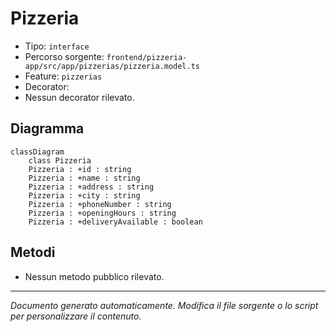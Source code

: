# Pizzeria

- Tipo: `interface`
- Percorso sorgente: `frontend/pizzeria-app/src/app/pizzerias/pizzeria.model.ts`
- Feature: `pizzerias`
- Decorator: 
- Nessun decorator rilevato.

## Diagramma
```mermaid
classDiagram
    class Pizzeria
    Pizzeria : +id : string
    Pizzeria : +name : string
    Pizzeria : +address : string
    Pizzeria : +city : string
    Pizzeria : +phoneNumber : string
    Pizzeria : +openingHours : string
    Pizzeria : +deliveryAvailable : boolean
```


## Metodi
- Nessun metodo pubblico rilevato.

---
_Documento generato automaticamente. Modifica il file sorgente o lo script per personalizzare il contenuto._

